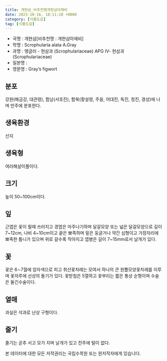```yaml
---
title: 개현삼_비추천명개현삼아재비
date: 2023-10-16, 18:11:28 +0800
category: [식물도감]
tag: [식물도감]
---
```




- 국명 : 개현삼[비추천명 : 개현삼아재비]
- 학명 : Scrophularia alata A.Gray
- 과명 : 앵글러 - 현삼과 (Scrophulariaceae) APG Ⅳ- 현삼과 (Scrophulariaceae)
- 일본명 : 
- 영문명 : Gray’s figwort


## 분포
강원(해금강, 대관령), 함남(서호진), 함북(황설령, 주을, 어대진, 독진, 청진, 경성)에 나며 만주에 분포한다.
## 생육환경
산지
## 생육형
여러해살이풀이다.
## 크기
높이 50~100cm이다.
## 잎
근엽은 꽃이 필때 쓰러지고 경엽은 마주나기하며 달걀모양 또는 넓은 달걀모양으로 길이 7~12cm, 나비 4~10cm이고 끝은 뾰족하며 밑은 둥글거나 약간 심형이고 가장자리에 뾰족한 톱니가 있으며 위로 갈수록 작아지고 엽병은 길이 7~15mm로서 날개가 있다.
## 꽃
꽃은 6∼7월에 암자색으로 피고 취산꽃차례는 모여서 하나의 큰 원뿔모양꽃차례를 이루며 꽃자루에 선상의 돌기가 있다. 꽃받침은 5열하고 꽃부리는 짧은 통상 순형이며 수술은 둘긴수술이다.
## 열매
과실은 삭과로 난상 구형이다.
## 줄기
줄기는 곧추 서고 모가 지며 날개가 있고 전주에 털이 없다.






본 데이터에 대한 모든 저작권리는 국립수목원 또는 원저작자에게 있습니다.
